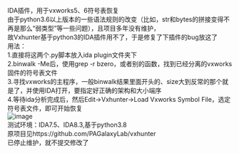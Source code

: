 IDA插件，用于vxworks5、6符号表恢复<br>
由于python3.6以上版本的一些语法规则的改变（比如，str和bytes的拼接变得不再是那么“弱类型”等一些问题），且项目多年没有维护，<br>
故Vxhunter基于python3的IDA插件用不了，于是修复了下插件的bug放这了<br>
用法：<br>
1.直接将这两个.py脚本放入ida plugin文件夹下<br>
2.binwalk -Me后，使用grep -r bzero，或者别的函数，找到已经分离的vxworks固件的符号表文件<br>
3.寻找vxworks的主程序，一般binwalk结果里面开头的、size大到反常的那个就是了，并使用IDA打开，要指定好正确的架构和大小端序<br>
4.等待ida分析完成后，然后Edit->Vxhunter->Load Vxworks Symbol File，选定符号表文件，即可开始恢复<br>
![image](https://github.com/user-attachments/assets/9dbc2be8-0caf-42a3-8259-a215a1a8d6f9)<br>
测试环境：IDA7.5、IDA8.3,基于python3.8<br>
原项目见https://github.com/PAGalaxyLab/vxhunter<br>已停止维护，就不提交修改了<br>
